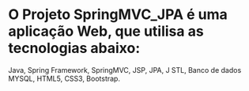# O Projeto SpringMVC_JPA é uma aplicação Web, que utilisa as tecnologias abaixo:
Java,
Spring Framework,
SpringMVC, 
JSP, 
JPA, J
STL, 
Banco de dados MYSQL, 
HTML5, 
CSS3, 
Bootstrap.
